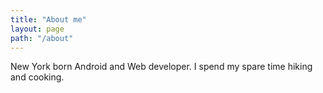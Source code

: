 ```yaml
---
title: "About me"
layout: page
path: "/about"
---
```


New York born Android and Web developer. I spend my spare time hiking and cooking.
